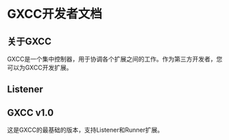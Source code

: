 # GXCC开发者文档

## 关于GXCC

GXCC是一个集中控制器，用于协调各个扩展之间的工作。作为第三方开发者，您可以为GXCC开发扩展。
## Listener
## GXCC v1.0
这是GXCC的最基础的版本，支持Listener和Runner扩展。